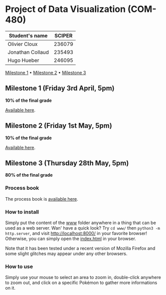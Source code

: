 # Project of Data Visualization (COM-480)

|  Student's name  | SCIPER |
| ---------------- | ------ |
|  Olivier Cloux   | 236079 |
| Jonathan Collaud | 235493 |
|   Hugo Hueber    | 246095 |

[Milestone 1](#milestone-1-friday-3rd-april-5pm) • [Milestone 2](#milestone-2-friday-1st-may-5pm) • [Milestone 3](#milestone-3-thursday-28th-may-5pm)

## Milestone 1 (Friday 3rd April, 5pm)

**10% of the final grade**

[Available here](./milestone-1.md).

## Milestone 2 (Friday 1st May, 5pm)

**10% of the final grade**

[Available here](./report/milestone2.pdf).

## Milestone 3 (Thursday 28th May, 5pm)

**80% of the final grade**

### Process book
The process book is [available here](./milestones-report/milestone3/milestone3.pdf).

### How to install
Simply put the content of the [www](./www/) folder anywhere in a thing that can be used as a web server. Wan' have a quick look? Try `cd www/` then `python3 -m http.server`, and visit [http://localhost:8000/](http://localhost:8000) in your favorite browser! Otherwise, you can simply open the [index.html](./www/index.html) in your browser.

Note that it has been tested under a recent version of Mozilla Firefox and some slight glitches may appear under any other browsers.

### How to use
Simply use your mouse to select an area to zoom in, double-click anywhere to zoom out, and click on a specific Pokémon to gather more informations on it.
